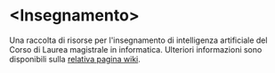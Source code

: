 # \<Insegnamento\>

Una raccolta di risorse per l'insegnamento di intelligenza artificiale del Corso di
Laurea magistrale in informatica. Ulteriori informazioni sono disponibili sulla
[relativa pagina
wiki](https://csunibo.github.io/wiki/raccolte-di-risorse/index.html).
